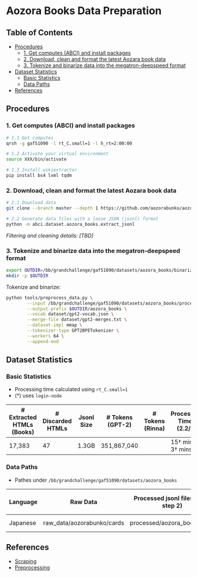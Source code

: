 # Aozora Books Data Preparation

## Table of Contents
- [Procedures](#procedures)
  * [1. Get computes (ABCI) and install packages](#1-get-computes-abci-and-install-packages)
  * [2. Download, clean and format the latest Aozara book data](#2-download-clean-and-format-the-latest-aozara-book-data)
  * [3. Tokenize and binarize data into the megatron-deepspeed format](#3-tokenize-and-binarize-data-into-the-megatron-deepspeed-format)
- [Dataset Statistics](#dataset-statistics)
  * [Basic Statistics](#basic-statistics)
  * [Data Paths](#data-paths)
- [References](#references)

## Procedures

### 1. Get computes (ABCI) and install packages
```bash
# 1.1 Get computes
qrsh -g gaf51090 -l rt_C.small=1 -l h_rt=2:00:00 

# 1.2 Activate your virtual environment
source XXX/bin/activate

# 1.3 Install wikiextractor
pip install bs4 lxml tqdm
```

### 2. Download, clean and format the latest Aozara book data
```bash
# 2.1 Download data
git clone --branch master --depth 1 https://github.com/aozorabunko/aozorabunko.git /bb/grandchallenge/gaf51090/datasets/aozora_books/raw_data/aozorabunko

# 2.2 Generate data files with a loose JSON (jsonl) format
python -m abci.dataset.aozora_books.extract_jsonl
```

*Filtering and cleaning details: [TBD]*

### 3. Tokenize and binarize data into the megatron-deepspeed format
```bash
export OUTDIR=/bb/grandchallenge/gaf51090/datasets/aozora_books/binarized/gpt-2
mkdir -p $OUTDIR
```

Tokenize and binarize:
```bash
python tools/preprocess_data.py \
        --input /bb/grandchallenge/gaf51090/datasets/aozora_books/processed/aozora_books.jsonl \
        --output-prefix $OUTDIR/aozora_books \
        --vocab dataset/gpt2-vocab.json \
        --merge-file dataset/gpt2-merges.txt \
        --dataset-impl mmap \
        --tokenizer-type GPT2BPETokenizer \
        --workers 64 \
        --append-eod
```

## Dataset Statistics

### Basic Statistics

- Processing time calculated using `rt_C.small=1`
- (†) uses `login-node`

| # Extracted HTMLs (Books) | # Discarded HTMLs | Jsonl Size | # Tokens (GPT-2) | # Tokens (Rinna) | Processing Times (2.2/3) |
|---------------------------|-------------------|------------|------------------|------------------|--------------------------|
| 17,383                    | 47                | 1.3GB      | 351,867,040      |                  |15† mins / 3† mins        |


### Data Paths

- Pathes under `/bb/grandchallenge/gaf51090/datasets/aozora_books`

| Language | Raw Data       | Processed jsonl files (after step 2) | Binarized Data (GPT-2) | Binarized Data (Rinna) |
| -------- | ------------------------- | ------------------------------------- |  --------------------- | --------------------- |
| Japanese | raw_data/aozorabunko/cards | processed/aozora_books.jsonl   | binarized/gpt-2/aozora_books | -                     |


## References
- [Scraping](https://qiita.com/Yupine/items/92d75865a72c60ae7285)
- [Preprocessing](https://qiita.com/y_itoh/items/fa04c1e2f3df2e807d61)




